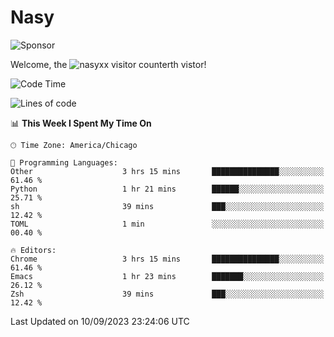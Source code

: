# Nasy

<!--
<p align="center">
<img height="200" src="https://github-readme-stats.vercel.app/api?username=nasyxx&count_private=true&show_icons=true&theme=dracula&include_all_commits=true"/>
<img height="200" src="https://github-readme-stats.vercel.app/api/top-langs/?username=nasyxx&theme=dracula&hide=html,jupyter+notebook&count_private=true&show_icons=true"/>
</p>

  
----------------
-->

![Sponsor](https://img.shields.io/static/v1.svg?label=Sponsor&message=%E2%9D%A4&logo=GitHub&style=flat&color=pink)
 
Welcome, the ![nasyxx visitor counter](https://count.getloli.com/get/@nasyxx?theme=rule34)th vistor!
 
<!--START_SECTION:waka-->
![Code Time](http://img.shields.io/badge/Code%20Time-3%2C680%20hrs%208%20mins-blue)

![Lines of code](https://img.shields.io/badge/From%20Hello%20World%20I%27ve%20Written-6.3%20million%20lines%20of%20code-blue)

📊 **This Week I Spent My Time On** 

```text
🕑︎ Time Zone: America/Chicago

💬 Programming Languages: 
Other                    3 hrs 15 mins       ███████████████░░░░░░░░░░   61.46 % 
Python                   1 hr 21 mins        ██████░░░░░░░░░░░░░░░░░░░   25.71 % 
sh                       39 mins             ███░░░░░░░░░░░░░░░░░░░░░░   12.42 % 
TOML                     1 min               ░░░░░░░░░░░░░░░░░░░░░░░░░   00.40 % 

🔥 Editors: 
Chrome                   3 hrs 15 mins       ███████████████░░░░░░░░░░   61.46 % 
Emacs                    1 hr 23 mins        ███████░░░░░░░░░░░░░░░░░░   26.12 % 
Zsh                      39 mins             ███░░░░░░░░░░░░░░░░░░░░░░   12.42 % 
```


 Last Updated on 10/09/2023 23:24:06 UTC
<!--END_SECTION:waka-->

<!-- ![visitors](https://visitor-badge.laobi.icu/badge?page_id=nasyxx.nasyxx) -->
